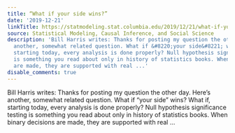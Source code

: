 ```yaml
---
title: “What if your side wins?”
date: '2019-12-21'
linkTitle: https://statmodeling.stat.columbia.edu/2019/12/21/what-if-you-won/
source: Statistical Modeling, Causal Inference, and Social Science
description: 'Bill Harris writes: Thanks for posting my question the other day. Here&#8217;s
  another, somewhat related question. What if &#8220;your side&#8221; wins? What if,
  starting today, every analysis is done properly? Null hypothesis significance testing
  is something you read about only in history of statistics books. When binary decisions
  are made, they are supported with real ...'
disable_comments: true
---
```

Bill Harris writes: Thanks for posting my question the other day. Here&#8217;s another, somewhat related question. What if &#8220;your side&#8221; wins? What if, starting today, every analysis is done properly? Null hypothesis significance testing is something you read about only in history of statistics books. When binary decisions are made, they are supported with real ...
